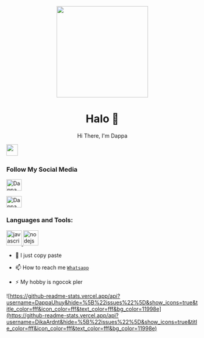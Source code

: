 <p align="center">

<img src="https://telegra.ph/file/627122d38e643af870fa7.jpg" width="240" height="240"/>

</p>

<h1 align='center'> Halo 👋</h1>

<p align='center'>Hi There, I'm Dappa</p>

<p align='center'>

<a href="https://instagram.com/scytfdhd._"><img height="30" src="https://telegra.ph/file/627122d38e643af870fa7.jpg"></a>&nbsp;&nbsp;

</p>

<h3 align="left">Follow My Social Media  </h3>

<p align="left">

<a href="https://www.facebook.com/profile.php?id=100071635515473" target="blank"><img align="center" src="https://cdn.jsdelivr.net/npm/simple-icons@3.0.1/icons/facebook.svg" alt="Dappa" height="30" width="40" /></a>

<a href="https://instagram.com/scytfdhd._" target="blank"><img align="center" src="https://cdn.jsdelivr.net/npm/simple-icons@3.0.1/icons/instagram.svg" alt="Dappa" height="30" width="40" /></a>

</p>

<h3 align="left">Languages and Tools:</h3>

<p align="left"> <a href="https://developer.mozilla.org/en-US/docs/Web/JavaScript" target="_blank"> <img src="https://img.shields.io/badge/-JavaScript-black?style=flat-square&logo=javascript" alt="javascript" width="40" height="40"/> </a> <a href="https://nodejs.org" target="_blank"> <img src="https://img.shields.io/badge/-Node.js-black?style=flat-square&logo=Node.js" alt="nodejs" width="40" height="40"/> </a> </p>

- 🤝 I just copy paste

- 📫 How to reach me  [`Whatsapp`](https://wa.me/6285876330812?text=halo+bang)

- ⚡ My hobby is ngocok pler

![https://github-readme-stats.vercel.app/api?username=DappaUhuy&hide=%5B%22issues%22%5D&show_icons=true&title_color=fff&icon_color=fff&text_color=fff&bg_color=11998e](https://github-readme-stats.vercel.app/api?username=DikaArdnt&hide=%5B%22issues%22%5D&show_icons=true&title_color=fff&icon_color=fff&text_color=fff&bg_color=11998e)
